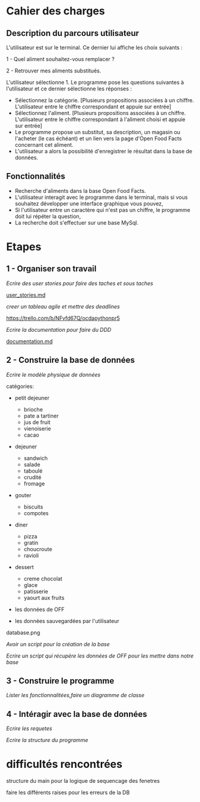# Cahier des charges

## Description du parcours utilisateur

L'utilisateur est sur le terminal. Ce dernier lui affiche les choix suivants :

1 - Quel aliment souhaitez-vous remplacer ? 

2 - Retrouver mes aliments substitués.

L'utilisateur sélectionne 1. Le programme pose les questions suivantes à l'utilisateur et ce dernier sélectionne les réponses :

* Sélectionnez la catégorie. [Plusieurs propositions associées à un chiffre. L'utilisateur entre le chiffre correspondant et appuie sur entrée]
* Sélectionnez l'aliment. [Plusieurs propositions associées à un chiffre. L'utilisateur entre le chiffre correspondant à l'aliment choisi et appuie sur entrée]
* Le programme propose un substitut, sa description, un magasin ou l'acheter (le cas échéant) et un lien vers la page d'Open Food Facts concernant cet aliment.
* L'utilisateur a alors la possibilité d'enregistrer le résultat dans la base de données.
 

## Fonctionnalités

* Recherche d'aliments dans la base Open Food Facts.
* L'utilisateur interagit avec le programme dans le terminal, mais si vous souhaitez développer une interface graphique vous pouvez,
* Si l'utilisateur entre un caractère qui n'est pas un chiffre, le programme doit lui répéter la question,
* La recherche doit s'effectuer sur une base MySql.

# Etapes

## 1 - Organiser son travail

*Ecrire des user stories pour faire des taches et sous taches*

[user_stories.md](user_stories.md)

*creer un tableau agile et mettre des deadlines*

https://trello.com/b/NFvfd67Q/ocdapythonpr5

*Ecrire la documentation pour faire du DDD*

[documentation.md](documentation.md)

## 2 - Construire la base de données

*Ecrire le modèle physique de données*

catégories:
* petit dejeuner
    * brioche
    * pate a tartiner
    * jus de fruit
    * vienoiserie
    * cacao
* dejeuner
    * sandwich
    * salade
    * taboulé
    * crudité
    * fromage
* gouter
    * biscuits
    * compotes
* diner
    * pizza
    * gratin
    * choucroute
    * ravioli
* dessert
    * creme chocolat
    * glace
    * patisserie
    * yaourt aux fruits

* les données de OFF
* les données sauvegardées par l'utilisateur

database.png


*Avoir un script pour la création de la base*

*Ecrire un script qui récupère les données de OFF pour les mettre dans notre base*

## 3 - Construire le programme

*Lister les fonctionnalitées,faire un diagramme de classe*

## 4 - Intéragir avec la base de données

*Ecrire les requetes*

*Ecrire la structure du programme*

# difficultés rencontrées

structure du main pour la logique de sequencage des fenetres

faire les différents raises pour les erreurs de la DB